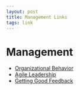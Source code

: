 ```yaml
---
layout: post
title: Management Links
tags: link
---
```


# Management
- [Organizational Behavior](http://www.slideshare.net/pujasakhla/chapter-1obppt4julysectiong)
- [Agile Leadership](http://www.agileleadershipnetwork.org/local-chapters/)
- [Getting Good Feedback](https://msdn.microsoft.com/en-us/library/dn449959.aspx)
